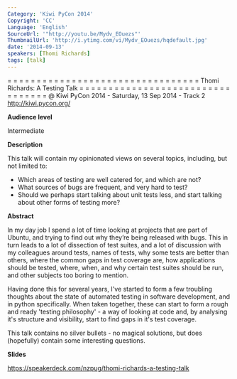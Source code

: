 ```yaml
---
Category: 'Kiwi PyCon 2014'
Copyright: 'CC'
Language: 'English'
SourceUrl: '"http://youtu.be/Mydv_EOuezs"'
ThumbnailUrl: 'http://i.ytimg.com/vi/Mydv_EOuezs/hqdefault.jpg'
date: '2014-09-13'
speakers: [Thomi Richards]
tags: [talk]
---
```

= = = = = = = = = = = = = = = = = = = = = = = = = = = = = = = = = 
Thomi Richards:
A Testing Talk
= = = = = = = = = = = = = = = = = = = = = = = = = = = = = = = = = 
@ Kiwi PyCon 2014 - Saturday, 13 Sep 2014 - Track 2
http://kiwi.pycon.org/

**Audience level**

Intermediate

**Description**

This talk will contain my opinionated views on several topics, including, but not limited to:

 - Which areas of testing are well catered for, and which are not?
 - What sources of bugs are frequent, and very hard to test?
 - Should we perhaps start talking about unit tests less, and start talking about other forms of testing more?

**Abstract**

In my day job I spend a lot of time looking at projects that are part of Ubuntu, and trying to find out why they’re being released with bugs. This in turn leads to a lot of dissection of test suites, and a lot of discussion with my colleagues around tests, names of tests, why some tests are better than others, where the common gaps in test coverage are, how applications should be tested, where, when, and why certain test suites should be run, and other subjects too boring to mention.

Having done this for several years, I've started to form a few troubling thoughts about the state of automated testing in software development, and in python specifically. When taken together, these can start to form a rough and ready 'testing philosophy' - a way of looking at code and, by analysing it's structure and visibility, start to find gaps in it's test coverage.

This talk contains no silver bullets - no magical solutions, but does (hopefully) contain some interesting questions.

**Slides**

https://speakerdeck.com/nzpug/thomi-richards-a-testing-talk